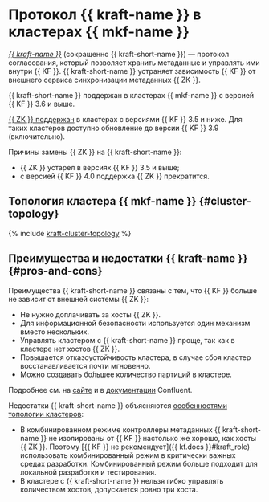 # Протокол {{ kraft-name }} в кластерах {{ mkf-name }}

_[{{ kraft-name }}](https://docs.confluent.io/platform/current/kafka-metadata/kraft.html)_ (сокращенно {{ kraft-short-name }}) — протокол согласования, который позволяет хранить метаданные и управлять ими внутри {{ KF }}. {{ kraft-short-name }} устраняет зависимость {{ KF }} от внешнего сервиса синхронизации метаданных {{ ZK }}.

{{ kraft-short-name }} поддержан в кластерах {{ mkf-name }} с версией {{ KF }} 3.6 и выше.

[{{ ZK }} поддержан](index.md#zookeeper) в кластерах с версиями {{ KF }} 3.5 и ниже. Для таких кластеров доступно обновление до версии {{ KF }} 3.9 (включительно).

Причины замены {{ ZK }} на {{ kraft-short-name }}:

* {{ ZK }} устарел в версиях {{ KF }} 3.5 и выше;
* с версией {{ KF }} 4.0 поддержка {{ ZK }} прекратится.

## Топология кластера {{ mkf-name }} {#cluster-topology}

{% include [kraft-cluster-topology](../../_includes/mdb/mkf/kraft-cluster-topology.md) %}

## Преимущества и недостатки {{ kraft-name }} {#pros-and-cons}

Преимущества {{ kraft-short-name }} связаны с тем, что {{ KF }} больше не зависит от внешней системы {{ ZK }}:

* Не нужно доплачивать за хосты {{ ZK }}.
* Для информационной безопасности используется один механизм вместо нескольких.
* Управлять кластером с {{ kraft-short-name }} проще, так как в кластере нет хостов {{ ZK }}.
* Повышается отказоустойчивость кластера, в случае сбоя кластер восстанавливается почти мгновенно.
* Можно создавать бо́льшее количество партиций в кластере.

Подробнее см. на [сайте](https://developer.confluent.io/learn/kraft/#benefits-of-kafkas-new-quorum-controller) и в [документации](https://docs.confluent.io/platform/current/kafka-metadata/kraft.html) Confluent.

Недостатки {{ kraft-short-name }} объясняются [особенностями топологии кластеров](#cluster-topology):

* В комбинированном режиме контроллеры метаданных {{ kraft-short-name }} не изолированы от {{ KF }} настолько же хорошо, как хосты {{ ZK }}. Поэтому [{{ KF }} не рекомендует]({{ kf.docs }}#kraft_role) использовать комбинированный режим в критически важных средах разработки. Комбинированный режим больше подходит для локальной разработки и тестирования.
* В кластере с {{ kraft-short-name }} нельзя гибко управлять количеством хостов, допускается ровно три хоста.
